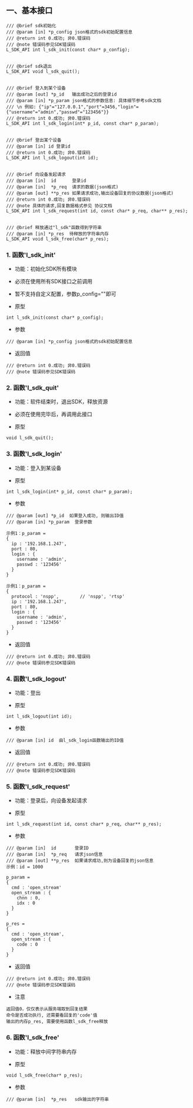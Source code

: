 ## 一、基本接口

```
/// @brief sdk初始化
/// @param [in] *p_config json格式的sdk初始配置信息
/// @return int 0.成功; 非0.错误码
/// @note 错误码参见SDK错误码
L_SDK_API int l_sdk_init(const char* p_config);


/// @brief sdk退出
L_SDK_API void l_sdk_quit();


/// @brief 登入到某个设备
/// @param [out] *p_id   输出成功之后的登录id
/// @param [in] *p_param json格式的参数信息: 具体细节参考sdk文档
/// \n 例如: {"ip"="127.0.0.1","port"=3456,"login"={"username"="admin","passwd"="123456"}}
/// @return int 0.成功; 非0.错误码
L_SDK_API int l_sdk_login(int* p_id, const char* p_param);


/// @brief 登出某个设备
/// @param [in] id 登录id
/// @return int 0.成功; 非0.错误码
L_SDK_API int l_sdk_logout(int id);


/// @brief 向设备发起请求
/// @param [in]  id      登录id
/// @param [in]  *p_req  请求的数据(json格式)
/// @param [out] **p_res 如果请求成功,输出设备回复的协议数据(json格式)
/// @return int 0.成功; 非0.错误码
/// @note 具体的请求,回复数据格式参见 协议文档
L_SDK_API int l_sdk_request(int id, const char* p_req, char** p_res);


/// @brief 释放通过"l_sdk"函数得到字符串
/// @param [in] *p_res  待释放的字符串内存
L_SDK_API void l_sdk_free(char* p_res);
```

### 1. 函数'l_sdk_init'
* 功能：初始化SDK所有模块
* 必须在使用所有SDK接口之前调用
* 暂不支持自定义配置，参数p_config=""即可

* 原型

```
int l_sdk_init(const char* p_config);
```

* 参数

```
/// @param [in] *p_config json格式的sdk初始配置信息
```

* 返回值

```
/// @return int 0.成功; 非0.错误码
/// @note 错误码参见SDK错误码
```

### 2. 函数'l_sdk_quit'
* 功能：软件结束时，退出SDK，释放资源
* 必须在使用完毕后，再调用此接口

* 原型

```
void l_sdk_quit();
```


### 3. 函数'l_sdk_login'
* 功能：登入到某设备

* 原型

```
int l_sdk_login(int* p_id, const char* p_param);
```

* 参数

```
/// @param [out] *p_id  如果登入成功, 则输出ID值
/// @param [in] *p_param  登录参数

示例1：p_param =
{
  ip : '192.168.1.247',
  port : 80,
  login : {
    username : 'admin',
    passwd : '123456'
  }
}

示例1：p_param =
{
  protocol : 'nspp',        // 'nspp', 'rtsp'
  ip : '192.168.1.247',
  port : 80,
  login : {
    username : 'admin',
    passwd : '123456'
  }
}

```

* 返回值

```
/// @return int 0.成功; 非0.错误码
/// @note 错误码参见SDK错误码
```


### 4. 函数'l_sdk_logout'
* 功能：登出

* 原型

```
int l_sdk_logout(int id);
```

* 参数

```
/// @param [in] id  由l_sdk_login函数输出的ID值
```

* 返回值

```
/// @return int 0.成功; 非0.错误码
/// @note 错误码参见SDK错误码
```


### 5. 函数'l_sdk_request'
* 功能：登录后，向设备发起请求

* 原型

```
int l_sdk_request(int id, const char* p_req, char** p_res);
```

* 参数

```
/// @param [in]  id       登录ID
/// @param [in]  *p_req   请求json信息
/// @param [out] **p_res  如果请求成功,则为设备回复的json信息
示例：id = 1000

p_param =
{
  cmd : 'open_stream'
  open_stream : {
    chnn : 0,
    idx : 0
  }
}

p_res =
{
  cmd : 'open_stream',
  open_stream : {
    code : 0
  }
}
```

* 返回值

```
/// @return int 0.成功; 非0.错误码
/// @note 错误码参见SDK错误码
```

* 注意

```
返回值0，仅仅表示从服务端取到回复结果
命令是否成功执行, 还需要看回复的'code'值
输出的内存p_res, 需要使用函数l_sdk_free释放
```

### 6. 函数'l_sdk_free'
* 功能：释放中间字符串内存

* 原型

```
void l_sdk_free(char* p_res);
```

* 参数

```
/// @param [in]  *p_res   sdk输出的字符串
```
